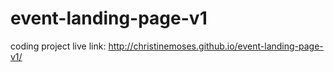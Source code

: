 # event-landing-page-v1

coding project live link: http://christinemoses.github.io/event-landing-page-v1/
